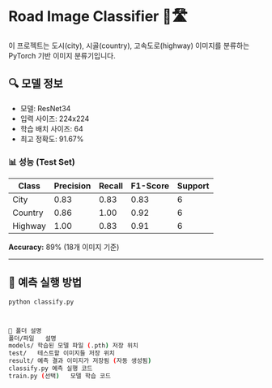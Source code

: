 # Road Image Classifier 🚗🛣️

이 프로젝트는 도시(city), 시골(country), 고속도로(highway) 이미지를 분류하는 PyTorch 기반 이미지 분류기입니다.

## 🔍 모델 정보
- 모델: ResNet34
- 입력 사이즈: 224x224
- 학습 배치 사이즈: 64
- 최고 정확도: 91.67%

### 📊 성능 (Test Set)
| Class    | Precision | Recall | F1-Score | Support |
|----------|-----------|--------|----------|---------|
| City     | 0.83      | 0.83   | 0.83     | 6       |
| Country  | 0.86      | 1.00   | 0.92     | 6       |
| Highway  | 1.00      | 0.83   | 0.91     | 6       |

**Accuracy:** 89% (18개 이미지 기준)

---

## 🧪 예측 실행 방법

```bash
python classify.py



📁 폴더 설명
폴더/파일	설명
models/	학습된 모델 파일 (.pth) 저장 위치
test/	테스트할 이미지들 저장 위치
result/	예측 결과 이미지가 저장됨 (자동 생성됨)
classify.py	예측 실행 코드
train.py (선택)	모델 학습 코드